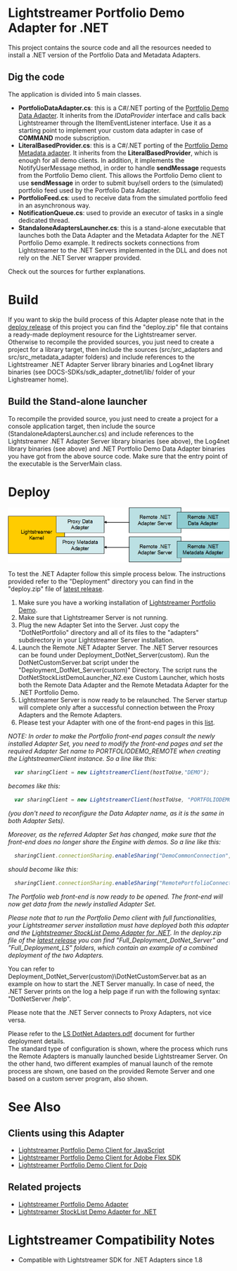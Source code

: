 # Lightstreamer Portfolio Demo Adapter for .NET #

This project contains the source code and all the resources needed to install a .NET version of the Portfolio Data and Metadata Adapters.

## Dig the code ##
The application is divided into 5 main classes.

* <b>PortfolioDataAdapter.cs</b>: this is a C#/.NET porting of the [Portfolio Demo Data Adapter](https://github.com/Weswit/Lightstreamer-example-Portfolio-adapter-java). It inherits from the <i>IDataProvider</i> interface and calls back Lightstreamer through the IItemEventListener interface. Use it as a starting point to implement your custom data adapter in case of <b>COMMAND</b> mode subscription.<br>
* <b>LiteralBasedProvider.cs</b>: this is a C#/.NET porting of the [Portfolio Demo Metadata adapter](https://github.com/Weswit/Lightstreamer-example-Portfolio-adapter-java). It inherits from the <b>LiteralBasedProvider</b>, which is enough for all demo clients. In addition, it implements the NotifyUserMessage method, in order to handle <b>sendMessage</b> requests from the Portfolio Demo client. This allows the Portfolio Demo client to use <b>sendMessage</b> in order to submit buy/sell orders to the (simulated) portfolio feed used by the Portfolio Data Adapter.<br>
* <b>PortfolioFeed.cs</b>: used to receive data from the simulated portfolio feed in an asynchronous way.
* <b>NotificationQueue.cs</b>: used to provide an executor of tasks in a single dedicated thread.<br>
* <b>StandaloneAdaptersLauncher.cs</b>: this is a stand-alone executable that launches both the Data Adapter and the Metadata Adapter for the .NET Portfolio Demo example. It redirects sockets connections from Lightstreamer to the .NET Servers implemented in the DLL and does not rely on the .NET Server wrapper provided.<br>

Check out the sources for further explanations.

# Build #

If you want to skip the build process of this Adapter please note that in the [deploy release](https://github.com/Weswit/Lightstreamer-example-Portfolio-adapter-dotnet/releases) of this project you can find the "deploy.zip" file that contains a ready-made deployment resource for the Lightstreamer server.<br>
Otherwise to recompile the provided sources, you just need to create a project for a library target, then include the sources (src/src_adapters and src/src_metadata_adapter folders) and include references to the Lightstreamer .NET Adapter Server library binaries and Log4net library binaries (see DOCS-SDKs/sdk_adapter_dotnet/lib/ folder of your Lighstreamer home).<br>

## Build the Stand-alone launcher ##
To recompile the provided source, you just need to create a project for a console application target, then include the source (StandaloneAdaptersLauncher.cs) and include references to the Lightstreamer .NET Adapter Server library binaries (see above), the Log4net library binaries (see
above) and .NET Portfolio Demo Data Adapter binaries you have got from the above source code. Make sure that the entry point of the executable is the ServerMain class.

# Deploy #

![General Architecture](generalarchitecture.png)

To test the .NET Adapter follow this simple process below.
The instructions provided refer to the "Deployment" directory you can find in the "deploy.zip" file of [latest release](https://github.com/Weswit/Lightstreamer-example-Portfolio-adapter-dotnet/releases).

1. Make sure you have a working installation of [Lightstreamer Portfolio Demo](https://github.com/Weswit/Lightstreamer-example-Portfolio-client-javascript).
2. Make sure that Lightstreamer Server is not running.
3. Plug the new Adapter Set into the Server. Just copy the "DotNetPortfolio" directory and all of its files to the "adapters" subdirectory in your Lightstreamer Server installation.<br>
4. Launch the Remote .NET Adapter Server. The .NET Server resources can be found under Deployment_DotNet_Server(custom). Run the DotNetCustomServer.bat script under the "Deployment_DotNet_Server(custom)" Directory. The script runs the DotNetStockListDemoLauncher_N2.exe Custom Launcher, which hosts both the Remote Data Adapter and the Remote Metadata Adapter for the .NET Portfolio Demo.
5. Lightstreamer Server is now ready to be relaunched. The Server startup will complete only after a successful connection between the Proxy Adapters and the Remote Adapters.
6. Please test your Adapter with one of the front-end pages in this [list](https://github.com/Weswit/Lightstreamer-example-Portfolio-adapter-dotnet#clients-using-this-adapter).

<i>NOTE: In order to make the Portfolio front-end pages consult the newly installed Adapter Set, you need to modify the front-end pages and set the required Adapter Set name to PORTFOLIODEMO_REMOTE when creating the LightstreamerClient instance.
So a line like this:
```js
  var sharingClient = new LightstreamerClient(hostToUse,"DEMO");
```
becomes like this:
```js
  var sharingClient = new LightstreamerClient(hostToUse, "PORTFOLIODEMO_REMOTE");
```
(you don't need to reconfigure the Data Adapter name, as it is the same in both Adapter Sets).

Moreover, as the referred Adapter Set has changed, make sure that the front-end does no longer share the Engine with demos.
So a line like this:
```js
  sharingClient.connectionSharing.enableSharing("DemoCommonConnection","ls/","SHARE_SESSION", true);
```
should become like this:
```js
  sharingClient.connectionSharing.enableSharing("RemotePortfolioConnection","ls/","SHARE_SESSION", true);
```
The Portfolio web front-end is now ready to be opened. The front-end will now get data from the newly installed Adapter Set.</i>

<i>Please note that to run the Portfolio Demo client with full functionalities, your Lightstreamer server installation must have deployed both this adapter and the [Lightstreamer StockList Demo Adapter for .NET](https://github.com/Weswit/Lightstreamer-example-StockList-adapter-dotnet). In the deploy.zip  file of the [latest release](https://github.com/Weswit/Lightstreamer-example-Portfolio-adapter-dotnet/releases) you can find "Full_Deployment_DotNet_Server" and "Full_Deployment_LS" folders, which contain an example of a combined deployment of the two Adapters.</i>

You can refer to Deployment_DotNet_Server(custom)\DotNetCustomServer.bat as an example on how to start the .NET Server manually.
In case of need, the .NET Server prints on the log a help page if run with the following syntax: "DotNetServer /help".

Please note that the .NET Server connects to Proxy Adapters, not vice versa.

Please refer to the [LS DotNet Adapters.pdf](http://www.lightstreamer.com/latest/Lightstreamer_Allegro-Presto-Vivace_5_1_Colosseo/Lightstreamer/DOCS-SDKs/sdk_adapter_dotnet/doc/DotNet%20Adapters.pdf) document for further deployment details.<br>
The standard type of configuration is shown, where the process which runs the Remote Adapters is manually launched beside Lightstreamer Server.
On the other hand, two different examples of manual launch of the remote process are shown, one based on the provided Remote Server and one based on a custom server program, also shown.
  
# See Also #

## Clients using this Adapter ##
* [Lightstreamer Portfolio Demo Client for JavaScript](https://github.com/Weswit/Lightstreamer-example-Portfolio-client-javascript)
* [Lightstreamer Portfolio Demo Client for Adobe Flex SDK](https://github.com/Weswit/Lightstreamer-example-Portfolio-client-flex)
* [Lightstreamer Portfolio Demo Client for Dojo](https://github.com/Weswit/Lightstreamer-example-Portfolio-client-dojo)

## Related projects ##
* [Lightstreamer Portfolio Demo Adapter](https://github.com/Weswit/Lightstreamer-example-Portfolio-adapter-java)
* [Lightstreamer StockList Demo Adapter for .NET](https://github.com/Weswit/Lightstreamer-example-StockList-adapter-dotnet)

# Lightstreamer Compatibility Notes #

- Compatible with Lightstreamer SDK for .NET Adapters since 1.8